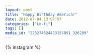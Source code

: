 ```yaml
---
layout: post
title: "Happy Birthday America!"
date: 2012-07-04 13:07:57
categories: ["Lo-fi"]
tags: []
media_id: "228274624433154851_326209"
---
```


{% instagram %}
